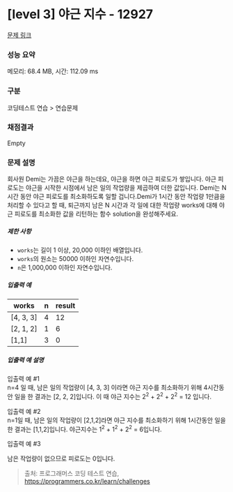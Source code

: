 # [level 3] 야근 지수 - 12927 

[문제 링크](https://school.programmers.co.kr/learn/courses/30/lessons/12927) 

### 성능 요약

메모리: 68.4 MB, 시간: 112.09 ms

### 구분

코딩테스트 연습 > 연습문제

### 채점결과

Empty

### 문제 설명

<p>회사원 Demi는 가끔은 야근을 하는데요, 야근을 하면 야근 피로도가 쌓입니다. 야근 피로도는 야근을 시작한 시점에서 남은 일의 작업량을 제곱하여 더한 값입니다. Demi는 N시간 동안 야근 피로도를 최소화하도록 일할 겁니다.Demi가 1시간 동안 작업량 1만큼을 처리할 수 있다고 할 때,  퇴근까지 남은 N 시간과 각 일에 대한 작업량 works에 대해 야근 피로도를 최소화한 값을 리턴하는 함수 solution을 완성해주세요.</p>

<h5>제한 사항</h5>

<ul>
<li><code>works</code>는 길이 1 이상, 20,000 이하인 배열입니다.</li>
<li><code>works</code>의 원소는 50000 이하인 자연수입니다.</li>
<li><code>n</code>은 1,000,000 이하인 자연수입니다.</li>
</ul>

<h5>입출력 예</h5>
<table class="table">
        <thead><tr>
<th>works</th>
<th>n</th>
<th>result</th>
</tr>
</thead>
        <tbody><tr>
<td>[4, 3, 3]</td>
<td>4</td>
<td>12</td>
</tr>
<tr>
<td>[2, 1, 2]</td>
<td>1</td>
<td>6</td>
</tr>
<tr>
<td>[1,1]</td>
<td>3</td>
<td>0</td>
</tr>
</tbody>
      </table>
<h5>입출력 예 설명</h5>

<p>입출력 예 #1<br>
n=4 일 때, 남은 일의 작업량이 [4, 3, 3] 이라면 야근 지수를 최소화하기 위해 4시간동안 일을 한 결과는 [2, 2, 2]입니다. 이 때 야근 지수는 2<sup>2</sup> + 2<sup>2</sup> + 2<sup>2</sup> = 12 입니다.</p>

<p>입출력 예 #2<br>
n=1일 때, 남은 일의 작업량이 [2,1,2]라면 야근 지수를 최소화하기 위해 1시간동안 일을 한 결과는 [1,1,2]입니다. 야근지수는 1<sup>2</sup> + 1<sup>2</sup> + 2<sup>2</sup> = 6입니다.</p>

<p>입출력 예 #3</p>

<p>남은 작업량이 없으므로 피로도는 0입니다.</p>


> 출처: 프로그래머스 코딩 테스트 연습, https://programmers.co.kr/learn/challenges
